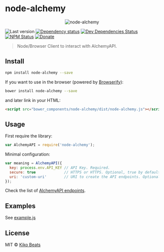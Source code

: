 # node-alchemy

<p align="center">
  <img src="https://i.imgur.com/9pNHVux.jpg" alt="node-alchemy">
</p>

![Last version](https://img.shields.io/github/tag/Kikobeats/node-alchemy.svg?style=flat-square)
[![Dependency status](http://img.shields.io/david/Kikobeats/node-alchemy.svg?style=flat-square)](https://david-dm.org/Kikobeats/node-alchemy)
[![Dev Dependencies Status](http://img.shields.io/david/dev/Kikobeats/node-alchemy.svg?style=flat-square)](https://david-dm.org/Kikobeats/node-alchemy#info=devDependencies)
[![NPM Status](http://img.shields.io/npm/dm/node-alchemy.svg?style=flat-square)](https://www.npmjs.org/package/node-alchemy)
[![Donate](https://img.shields.io/badge/donate-paypal-blue.svg?style=flat-square)](https://paypal.me/kikobeats)

> Node/Browser Client to interact with AlchemyAPI.

## Install

```bash
npm install node-alchemy --save
```

If you want to use in the browser (powered by [Browserify](http://browserify.org/)):

```bash
bower install node-alchemy --save
```

and later link in your HTML:

```html
<script src="bower_components/node-alchemy/dist/node-alchemy.js"></script>
```

## Usage

First require the library:

```js
var AlchemyAPI = require('node-alchemy');
```

Minimal configuration:

```js
var meaning = AlchemyAPI({
  key: process.env.API_KEY // API Key. Required.
  secure: true             // HTTPS or HTTPS. Optional, true by default.
  uri: 'custom-uri'        // URI to create the API endpoints. Optional.
});
```

Check the list of [AlchemyAPI endpoints](http://www.alchemyapi.com/api).

## Examples

See [example.js](https://github.com/Kikobeats/node-alchemy/blob/master/example.js)

## License

MIT © [Kiko Beats](http://www.kikobeats.com)

